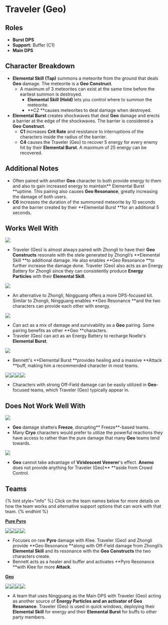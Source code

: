 # Traveler (Geo)

## Roles

* **Burst DPS**
* **Support:** Buffer (C1)
* **Main DPS**

## Character Breakdown

* **Elemental Skill** **(Tap)** summons a meteorite from the ground that deals **Geo** damage. The meteorite is a **Geo Construct**.
  * A maximum of 3 meteorites can exist at the same time before the earliest summon is destroyed.
    * **Elemental Skill (Hold)** lets you control where to summon the meteorite.
    * **C2 **causes meteorites to deal damage when destroyed.
* **Elemental Burst** creates shockwaves that deal **Geo** damage and erects a barrier at the edge of the shockwaves. The barrier is considered a **Geo** **Construct**.
  * **C1** increases **Crit Rate** and resistance to interruptions of the characters inside the radius of the barrier.
  * **C4** causes the Traveler (Geo) to recover 5 energy for every enemy hit by their **Elemental Burst**. A maximum of 25 energy can be recovered.

## Additional Notes

* Often paired with another **Geo** character to both provide energy to them and also to gain increased energy to maintain** Elemental Burst **uptime. This pairing also causes **Geo Resonance**, greatly increasing the damage of both users.
* **C6** increases the duration of the summoned meteorite by 10 seconds and the barrier created by their **Elemental Burst **for an additional 5 seconds.

## Works Well With

![](../../.gitbook/assets/UI\_AvatarIcon\_Zhongli.png)

* Traveler (Geo) is almost always paired with Zhongli to have their **Geo Constructs** resonate with the stele generated by Zhongli’s **Elemental Skill **to additional damage. He also enables **Geo Resonance **to further increase the damage done. Traveler (Geo) also acts as an Energy Battery for Zhongli since they can consistently produce **Energy Particles** with their **Elemental Skill**.

![](../../.gitbook/assets/UI\_AvatarIcon\_Ningguang.png)

* An alternative to Zhongli, Ningguang offers a more DPS-focused kit. Similar to Zhongli, Ningguang enables **Geo Resonance **and the two characters can provide each other with energy.

![](../../.gitbook/assets/UI\_AvatarIcon\_Noelle.png)

* Can act as a mix of damage and survivability as a **Geo** pairing. Same pairing benefits as other **Geo **characters.
* Traveler (Geo) can act as an Energy Battery to recharge Noelle's **Elemental Burst**.

![](../../.gitbook/assets/UI\_AvatarIcon\_Bennett.png)

* Bennett's **Elemental Burst **provides healing and a massive **Attack **buff, making him a recommended character in most teams.

![](../../.gitbook/assets/UI\_AvatarIcon\_Xingqiu.png)![](../../.gitbook/assets/UI\_AvatarIcon\_Beidou.png)![](../../.gitbook/assets/UI\_AvatarIcon\_Albedo.png)![](../../.gitbook/assets/UI\_AvatarIcon\_Fischl.png)

* Characters with strong Off-Field damage can be easily utilized in **Geo**-focused teams, which Traveler (Geo) typically appear in.

## Does Not Work Well With

![](../../.gitbook/assets/Element\_Cryo.webp)

* **Geo** damage shatters **Freeze**, disrupting** Freeze**-based teams.
* Many **Cryo** characters would prefer to utilize the powerful reactions they have access to rather than the pure damage that many **Geo** teams tend towards.

![](../../.gitbook/assets/Element\_Anemo.webp)

* **Geo** cannot take advantage of **Viridescent Venerer**'s effect. **Anemo** does not provide anything for Traveler (Geo)** **aside from Crowd Control.

## Teams

{% hint style="info" %}
Click on the team names below for more details on how the team works and alternative support options that can work with that team.
{% endhint %}

****[**Pure Pyro**](../../teams/pure-pyro.md)****

![](../../.gitbook/assets/UI\_AvatarIcon\_Klee.png)![](../../.gitbook/assets/UI\_AvatarIcon\_Aether\_Geo.png)![](../../.gitbook/assets/UI\_AvatarIcon\_Zhongli.png)![](../../.gitbook/assets/UI\_AvatarIcon\_Bennett.png)

* Focuses on raw **Pyro** damage with Klee. Traveler (Geo) and Zhongli provide **Geo Resonance **along with Off-Field damage from Zhongli’s **Elemental Skill** and its resonance with the **Geo Constructs** the two characters create.
* Bennett acts as a healer and buffer and activates **Pyro Resonance **with Klee for more **Attack**.

[**Geo**](../../teams/geo.md)

![](../../.gitbook/assets/UI\_AvatarIcon\_Ningguang.png)![](../../.gitbook/assets/UI\_AvatarIcon\_Aether\_Geo.png)![](../../.gitbook/assets/UI\_AvatarIcon\_Xiangling.png)![](../../.gitbook/assets/UI\_AvatarIcon\_Bennett.png)

* A team that uses Ningguang as the Main DPS with Traveler (Geo) acting as another source of **Energy Particles **and an activator of** Geo Resonance**. Traveler (Geo) is used in quick windows, deploying their **Elemental Skill** for energy and their **Elemental Burst** for buffs to other party members.

